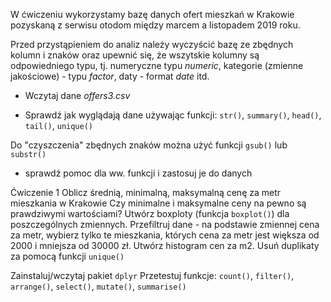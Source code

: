 W ćwiczeniu wykorzystamy bazę danych ofert mieszkań w Krakowie pozyskaną
z serwisu otodom między marcem a listopadem 2019 roku.

Przed przystąpieniem do analiz należy wyczyścić bazę ze zbędnych kolumn
i znaków oraz upewnić się, że wszytskie kolumny są odpowiedniego typu,
tj. numeryczne typu *numeric*, kategorie (zmienne jakościowe) - typu
*factor*, daty - format *date* itd.

-   Wczytaj dane *offers3.csv*

-   Sprawdź jak wyglądają dane używając funkcji: `str()`, `summary()`,
    `head()`, `tail()`, `unique()`

Do "czyszczenia" zbędnych znaków można użyć funkcji `gsub()` lub
`substr()`

-   sprawdź pomoc dla ww. funkcji i zastosuj je do danych

Ćwiczenie 1 Oblicz średnią, minimalną, maksymalną cenę za metr
mieszkania w Krakowie Czy minimalne i maksymalne ceny na pewno są
prawdziwymi wartościami? Utwórz boxploty (funkcja `boxplot()`) dla
poszczególnych zmiennych. Przefiltruj dane - na podstawie zmiennej cena
za metr, wybierz tylko te mieszkania, których cena za metr jest większa
od 2000 i mniejsza od 30000 zł. Utwórz histogram cen za m2. Usuń
duplikaty za pomocą funkcji `unique()`

Zainstaluj/wczytaj pakiet `dplyr` Przetestuj funkcje: `count()`,
`filter()`, `arrange()`, `select()`, `mutate()`, `summarise()`
